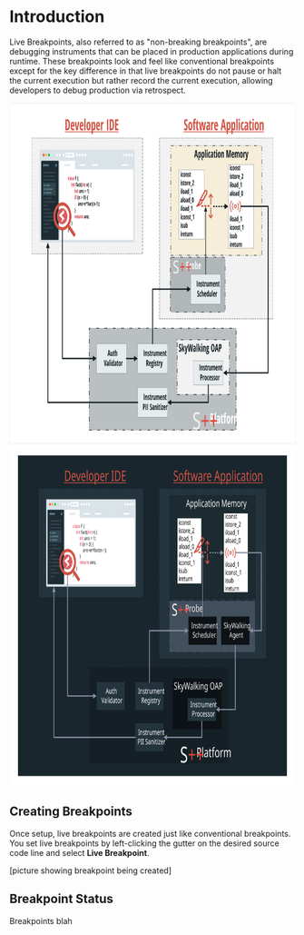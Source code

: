 # Introduction

Live Breakpoints, also referred to as "non-breaking breakpoints", are debugging instruments that can be placed in production applications during runtime. These breakpoints look and feel like conventional breakpoints except for the key difference in that live breakpoints do not pause or halt the current execution but rather record the current execution, allowing developers to debug production via retrospect.

<img src="../../../assets/diagrams/spp-vbp.svg#only-light" alt="drawing" style="height:600px;"/>
<img src="../../../assets/diagrams/spp-vbp_dark.svg#only-dark" alt="drawing" style="height:600px;"/>

## Creating Breakpoints

Once setup, live breakpoints are created just like conventional breakpoints. You set live breakpoints by left-clicking the gutter on the desired source code line and select **Live Breakpoint**.

[picture showing breakpoint being created]

## Breakpoint Status

Breakpoints blah

